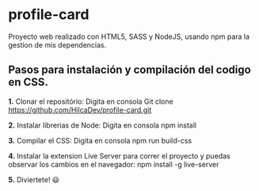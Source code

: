 # profile-card
Proyecto web realizado con HTML5, SASS y NodeJS, usando npm para la gestion de mis dependencias.

## Pasos para instalación y compilación del codigo en CSS.

**1.** Clonar el repositório:
   Digita en consola Git clone https://github.com/HilcaDev/profile-card.git

**2.** Instalar librerias de Node:
   Digita en consola npm install

**3.** Compilar el CSS:
   Digita en consola npm run build-css

**4.** Instalar la extension Live Server para correr el proyecto y puedas observar los cambios en el navegador:
   npm install -g live-server

**5.** Diviertete! :smiley:
